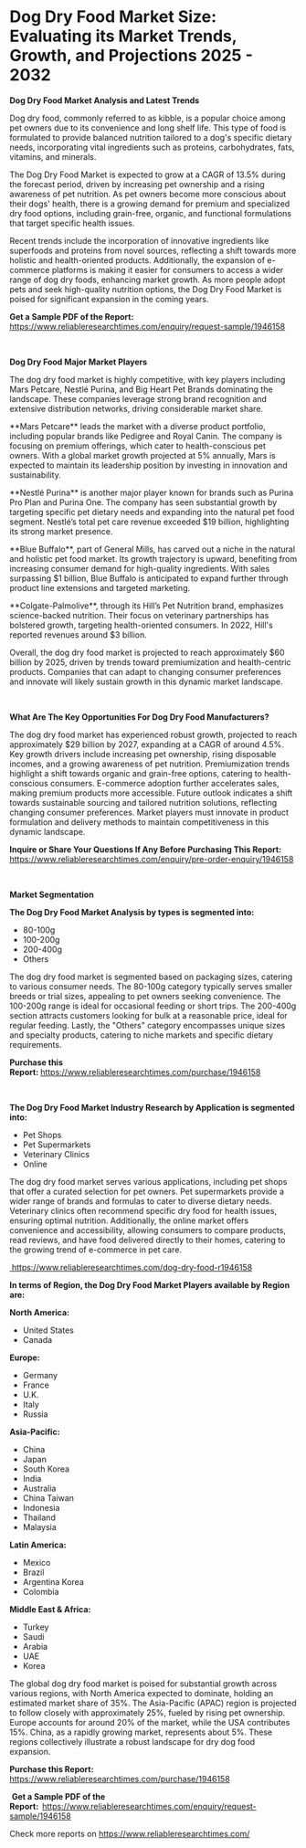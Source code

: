 <p><h1>Dog Dry Food Market Size: Evaluating its Market Trends, Growth, and Projections 2025 - 2032</h1></p><p><strong>Dog Dry Food Market Analysis and Latest Trends</strong></p>
<p><p>Dog dry food, commonly referred to as kibble, is a popular choice among pet owners due to its convenience and long shelf life. This type of food is formulated to provide balanced nutrition tailored to a dog's specific dietary needs, incorporating vital ingredients such as proteins, carbohydrates, fats, vitamins, and minerals.</p><p>The Dog Dry Food Market is expected to grow at a CAGR of 13.5% during the forecast period, driven by increasing pet ownership and a rising awareness of pet nutrition. As pet owners become more conscious about their dogs' health, there is a growing demand for premium and specialized dry food options, including grain-free, organic, and functional formulations that target specific health issues.</p><p>Recent trends include the incorporation of innovative ingredients like superfoods and proteins from novel sources, reflecting a shift towards more holistic and health-oriented products. Additionally, the expansion of e-commerce platforms is making it easier for consumers to access a wider range of dog dry foods, enhancing market growth. As more people adopt pets and seek high-quality nutrition options, the Dog Dry Food Market is poised for significant expansion in the coming years.</p></p>
<p><strong>Get a Sample PDF of the Report:&nbsp;</strong> <a href="https://www.reliableresearchtimes.com/enquiry/request-sample/1946158?utm_campaign=3313&utm_medium=2&utm_source=Github&utm_content=ia&utm_term=04042025&utm_id=dog-dry-food">https://www.reliableresearchtimes.com/enquiry/request-sample/1946158</a></p>
<p>&nbsp;</p>
<p><strong>Dog Dry Food Major Market Players</strong></p>
<p><p>The dog dry food market is highly competitive, with key players including Mars Petcare, Nestlé Purina, and Big Heart Pet Brands dominating the landscape. These companies leverage strong brand recognition and extensive distribution networks, driving considerable market share.</p><p>**Mars Petcare** leads the market with a diverse product portfolio, including popular brands like Pedigree and Royal Canin. The company is focusing on premium offerings, which cater to health-conscious pet owners. With a global market growth projected at 5% annually, Mars is expected to maintain its leadership position by investing in innovation and sustainability.</p><p>**Nestlé Purina** is another major player known for brands such as Purina Pro Plan and Purina One. The company has seen substantial growth by targeting specific pet dietary needs and expanding into the natural pet food segment. Nestlé’s total pet care revenue exceeded $19 billion, highlighting its strong market presence.</p><p>**Blue Buffalo**, part of General Mills, has carved out a niche in the natural and holistic pet food market. Its growth trajectory is upward, benefiting from increasing consumer demand for high-quality ingredients. With sales surpassing $1 billion, Blue Buffalo is anticipated to expand further through product line extensions and targeted marketing.</p><p>**Colgate-Palmolive**, through its Hill’s Pet Nutrition brand, emphasizes science-backed nutrition. Their focus on veterinary partnerships has bolstered growth, targeting health-oriented consumers. In 2022, Hill's reported revenues around $3 billion.</p><p>Overall, the dog dry food market is projected to reach approximately $60 billion by 2025, driven by trends toward premiumization and health-centric products. Companies that can adapt to changing consumer preferences and innovate will likely sustain growth in this dynamic market landscape.</p></p>
<p>&nbsp;</p>
<p><strong>What Are The Key Opportunities For Dog Dry Food Manufacturers?</strong></p>
<p><p>The dog dry food market has experienced robust growth, projected to reach approximately $29 billion by 2027, expanding at a CAGR of around 4.5%. Key growth drivers include increasing pet ownership, rising disposable incomes, and a growing awareness of pet nutrition. Premiumization trends highlight a shift towards organic and grain-free options, catering to health-conscious consumers. E-commerce adoption further accelerates sales, making premium products more accessible. Future outlook indicates a shift towards sustainable sourcing and tailored nutrition solutions, reflecting changing consumer preferences. Market players must innovate in product formulation and delivery methods to maintain competitiveness in this dynamic landscape.</p></p>
<p><strong>Inquire or Share Your Questions If Any Before Purchasing This Report:</strong> <a href="https://www.reliableresearchtimes.com/enquiry/pre-order-enquiry/1946158?utm_campaign=3313&utm_medium=2&utm_source=Github&utm_content=ia&utm_term=04042025&utm_id=dog-dry-food">https://www.reliableresearchtimes.com/enquiry/pre-order-enquiry/1946158</a></p>
<p>&nbsp;</p>
<p><strong>Market Segmentation</strong></p>
<p><strong>The Dog Dry Food Market Analysis by types is segmented into:</strong></p>
<p><ul><li>80-100g</li><li>100-200g</li><li>200-400g</li><li>Others</li></ul></p>
<p><p>The dog dry food market is segmented based on packaging sizes, catering to various consumer needs. The 80-100g category typically serves smaller breeds or trial sizes, appealing to pet owners seeking convenience. The 100-200g range is ideal for occasional feeding or short trips. The 200-400g section attracts customers looking for bulk at a reasonable price, ideal for regular feeding. Lastly, the "Others" category encompasses unique sizes and specialty products, catering to niche markets and specific dietary requirements.</p></p>
<p><strong>Purchase this Report:&nbsp;</strong><a href="https://www.reliableresearchtimes.com/purchase/1946158?utm_campaign=3313&utm_medium=2&utm_source=Github&utm_content=ia&utm_term=04042025&utm_id=dog-dry-food">https://www.reliableresearchtimes.com/purchase/1946158</a></p>
<p>&nbsp;</p>
<p><strong>The Dog Dry Food Market Industry Research by Application is segmented into:</strong></p>
<p><ul><li>Pet Shops</li><li>Pet Supermarkets</li><li>Veterinary Clinics</li><li>Online</li></ul></p>
<p><p>The dog dry food market serves various applications, including pet shops that offer a curated selection for pet owners. Pet supermarkets provide a wider range of brands and formulas to cater to diverse dietary needs. Veterinary clinics often recommend specific dry food for health issues, ensuring optimal nutrition. Additionally, the online market offers convenience and accessibility, allowing consumers to compare products, read reviews, and have food delivered directly to their homes, catering to the growing trend of e-commerce in pet care.</p></p>
<p><a href="https://www.reliableresearchtimes.com/dog-dry-food-r1946158?utm_campaign=3313&utm_medium=2&utm_source=Github&utm_content=ia&utm_term=04042025&utm_id=dog-dry-food">&nbsp;https://www.reliableresearchtimes.com/dog-dry-food-r1946158</a></p>
<p><strong>In terms of Region, the Dog Dry Food Market Players available by Region are:</strong></p>
<p>
    <p> <strong> North America: </strong>
        <ul>
            <li>United States</li>
            <li>Canada</li>
        </ul>
        </p> 
    <p> <strong> Europe: </strong>
        <ul>
            <li>Germany</li>
            <li>France</li>
            <li>U.K.</li>
            <li>Italy</li>
            <li>Russia</li>
        </ul>
        </p> 
    <p> <strong> Asia-Pacific: </strong>
        <ul>
            <li>China</li>
            <li>Japan</li>
            <li>South Korea</li>
            <li>India</li>
            <li>Australia</li>
            <li>China Taiwan</li>
            <li>Indonesia</li>
            <li>Thailand</li>
            <li>Malaysia</li>
        </ul>
        </p> 
    <p> <strong> Latin America: </strong>
        <ul>
            <li>Mexico</li>
            <li>Brazil</li>
            <li>Argentina Korea</li>
            <li>Colombia</li>
        </ul>
        </p> 
    <p> <strong> Middle East & Africa: </strong>
        <ul>
            <li>Turkey</li>
            <li>Saudi</li>
            <li>Arabia</li>
            <li>UAE</li>
            <li>Korea</li>
        </ul>
    </p>
    </p>
<p><p>The global dog dry food market is poised for substantial growth across various regions, with North America expected to dominate, holding an estimated market share of 35%. The Asia-Pacific (APAC) region is projected to follow closely with approximately 25%, fueled by rising pet ownership. Europe accounts for around 20% of the market, while the USA contributes 15%. China, as a rapidly growing market, represents about 5%. These regions collectively illustrate a robust landscape for dry dog food expansion.</p></p>
<p><strong>Purchase this Report: </strong><a href="https://www.reliableresearchtimes.com/purchase/1946158?utm_campaign=3313&utm_medium=2&utm_source=Github&utm_content=ia&utm_term=04042025&utm_id=dog-dry-food">https://www.reliableresearchtimes.com/purchase/1946158</a></p>
<p>&nbsp;<strong>Get a Sample PDF of the Report:&nbsp;&nbsp;</strong><a href="https://www.reliableresearchtimes.com/enquiry/request-sample/1946158?utm_campaign=3313&utm_medium=2&utm_source=Github&utm_content=ia&utm_term=04042025&utm_id=dog-dry-food">https://www.reliableresearchtimes.com/enquiry/request-sample/1946158</a></p>
<p><strong></strong></p>
<p>Check more reports on <a href="https://www.reliableresearchtimes.com/?utm_campaign=3313&utm_medium=2&utm_source=Github&utm_content=ia&utm_term=04042025&utm_id=dog-dry-food">https://www.reliableresearchtimes.com/</a></p>
